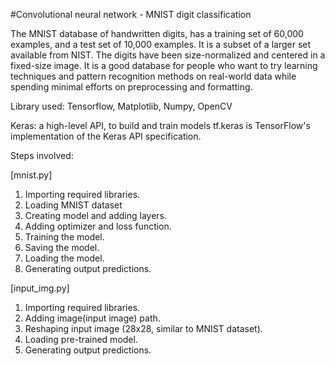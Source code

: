 #Convolutional neural network - MNIST digit classification

The MNIST database of handwritten digits, has a training set of 60,000 examples, and a test set of 10,000 examples. It is a subset of a larger set available from NIST. The digits have been size-normalized and centered in a fixed-size image.
It is a good database for people who want to try learning techniques and pattern recognition methods on real-world data while spending minimal efforts on preprocessing and formatting.

Library used:
  Tensorflow,
  Matplotlib,
  Numpy,
  OpenCV

 Keras: a high-level API, to build and train models
 tf.keras is TensorFlow's implementation of the Keras API specification.
 
 Steps involved:
 
 [mnist.py]
 1. Importing required libraries.
 2. Loading MNIST dataset
 3. Creating model and adding layers.
 4. Adding optimizer and loss function.
 5. Training the model.
 6. Saving the model.
 7. Loading the model.
 8. Generating output predictions.
 
 [input_img.py]
 1. Importing required libraries.
 2. Adding image(input image) path.
 3. Reshaping input image (28x28, similar to MNIST dataset).
 4. Loading pre-trained model.
 5. Generating output predictions.
